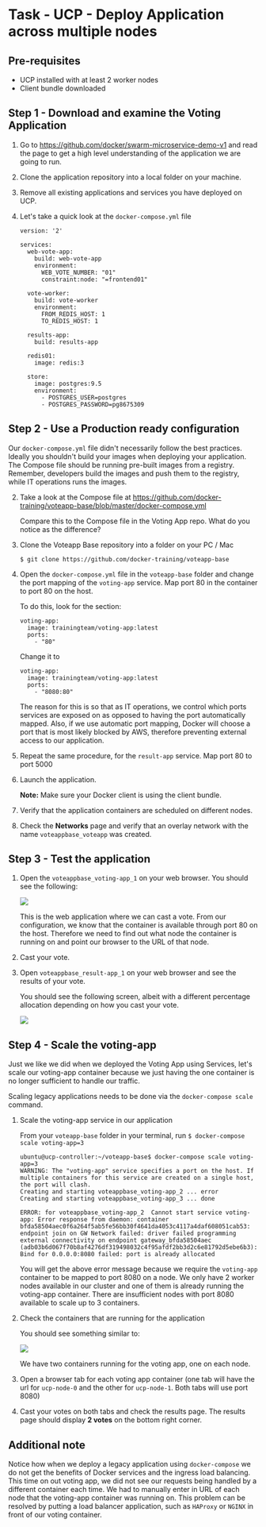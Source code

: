 # Task - UCP - Deploy Application across multiple nodes

## Pre-requisites
- UCP installed with at least 2 worker nodes
- Client bundle downloaded 

## Step 1 - Download and examine the Voting Application

1. Go to https://github.com/docker/swarm-microservice-demo-v1 and read the page to get a high level understanding of the application we are going
   to run.
2. Clone the application repository into a local folder on your machine.
3. Remove all existing applications and services you have deployed on UCP.  

4. Let's take a quick look at the `docker-compose.yml` file
   
   ```
   version: '2'

   services:
     web-vote-app:
       build: web-vote-app
       environment:
         WEB_VOTE_NUMBER: "01"
         constraint:node: "=frontend01"

     vote-worker:
       build: vote-worker
       environment:
         FROM_REDIS_HOST: 1
         TO_REDIS_HOST: 1

     results-app:
       build: results-app

     redis01:
       image: redis:3

     store:
       image: postgres:9.5
       environment:
         - POSTGRES_USER=postgres
         - POSTGRES_PASSWORD=pg8675309
   ```

## Step 2 - Use a Production ready configuration
 
Our `docker-compose.yml` file didn't necessarily follow the best practices. Ideally you shouldn't build your images when deploying your application. The Compose
file should be running pre-built images from a registry. Remember, developers build the images and push them to the registry, while IT operations runs the images.
   
2. Take a look at the Compose file at [](https://github.com/docker-training/voteapp-base/blob/master/docker-compose.yml)https://github.com/docker-training/voteapp-base/blob/master/docker-compose.yml

   Compare this to the Compose file in the Voting App repo. What do you notice as the difference?

3. Clone the Voteapp Base repository into a folder on your PC / Mac

   `$ git clone https://github.com/docker-training/voteapp-base`
   
4. Open the `docker-compose.yml` file in the `voteapp-base` folder and change the port mapping of the `voting-app` service. Map port 80 in the container to port 80 on the host.

   To do this, look for the section:
   ```
   voting-app:
     image: trainingteam/voting-app:latest
     ports:
       - "80"
   ```
   
   Change it to 
   ```
   voting-app:
     image: trainingteam/voting-app:latest
     ports:
       - "8080:80"
   ```
   
   The reason for this is so that as IT operations, we control which ports services are exposed on as opposed to having the port automatically mapped. Also, if 
   we use automatic port mapping, Docker will choose a port that is most likely blocked by AWS, therefore preventing external access to our application.
   
5. Repeat the same procedure, for the `result-app` service. Map port 80 to port 5000
   
6. Launch the application.
   
   **Note:** Make sure your Docker client is using the client bundle. 
   
7. Verify that the application containers are scheduled on different nodes.

8. Check the **Networks** page and verify that an overlay network with the name `voteappbase_voteapp` was created.
   
## Step 3 - Test the application

1. Open the `voteappbase_voting-app_1` on your web browser. You should see the following:

   ![](images/IG_ucp02_t6_voting_cats_or_dogs.PNG)

   This is the web application where we can cast a vote. From our configuration, we know that the container is available through port 80 on the host. Therefore
   we need to find out what node the container is running on and point our browser to the URL of that node.
   
2. Cast your vote.

3. Open `voteappbase_result-app_1` on your web browser and see the results of your vote.
   
   You should see the following screen, albeit with a different percentage allocation depending on how you cast your vote.
   
   ![](images/IG_ucp02_t6_VoteResults.PNG)
   

## Step 4 - Scale the voting-app

Just we like we did when we deployed the Voting App using Services, let's scale our voting-app container because we just having the one container is no longer sufficient to handle our traffic. 

Scaling legacy applications needs to be done via the `docker-compose scale` command.

1. Scale the voting-app service in our application

   From your `voteapp-base` folder in your terminal, run `$ docker-compose scale voting-app=3`
   
   ```
   ubuntu@ucp-controller:~/voteapp-base$ docker-compose scale voting-app=3
   WARNING: The "voting-app" service specifies a port on the host. If multiple containers for this service are created on a single host, the port will clash.
   Creating and starting voteappbase_voting-app_2 ... error
   Creating and starting voteappbase_voting-app_3 ... done

   ERROR: for voteappbase_voting-app_2  Cannot start service voting-app: Error response from daemon: container bfda58504aec0f6a264f5ab5fe56bb30f4641da4053c4117a4daf608051cab53: endpoint join on GW Network failed: driver failed programming external connectivity on endpoint gateway_bfda58504aec (adb03b6d067f70b8af4276df319498032c4f95afdf2bb3d2c6e81792d5ebe6b3): Bind for 0.0.0.0:8080 failed: port is already allocated
   ```
   
   You will get the above error message because we require the `voting-app` container to be mapped to port 8080 on a node. We only have 2 worker nodes available in our cluster and one of them is already running the voting-app 
   container. There are insufficient nodes with port 8080 available to scale up to 3 containers. 
   
2. Check the containers that are running for the application
    
   You should see something similar to:
   
   ![](images/DEOPS-legacy_voting_app.PNG)
   
   We have two containers running for the voting app, one on each node.
   
3. Open a browser tab for each voting app container (one tab will have the url for `ucp-node-0` and the other for `ucp-node-1`. Both tabs will use port 8080)

4. Cast your votes on both tabs and check the results page. The results page should display **2 votes** on the bottom right corner.    
   

## Additional note

Notice how when we deploy a legacy application using `docker-compose` we do not get the benefits of Docker services and the ingress load balancing. This time on out voting app, 
we did not see our requests being handled by a different container each time. We had to manually enter in URL of each node that the voting-app container was running on. This problem can be 
resolved by putting a load balancer application, such as `HAProxy` or `NGINX` in front of our voting container.  
   
   
